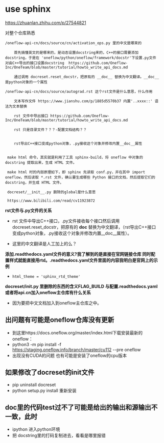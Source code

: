 # use sphinx
https://zhuanlan.zhihu.com/p/27544821

对整个仓库熟悉

    /oneflow-api-cn/docs/source/cn/activation_ops.py 里的中文是哪来的
        
        首先搞懂英文的是哪来的，是动态设置docstring来的，C++的接口需要添加docstring，于是在 'oneflow/python/oneflow/framework/docstr'下设置.py文件对由C++导出的接口设置docstring  https://github.com/Oneflow-Inc/OneTeam/blob/master/tutorial/howto_write_api_docs.md

        通过调用 docreset.reset_docstr，把原有的 __doc__ 替换为中文翻译。__doc__ 是python对象的一个属性

    /oneflow-api-cn/docs/source/autograd.rst 这个rst文件是什么意思，什么作用

        文本写作文件 https://www.jianshu.com/p/1885d5570b37 内置'..xxxx::' 语法为文本替换 

        rst 文件中导出接口 https://github.com/Oneflow-Inc/OneTeam/blob/master/tutorial/howto_write_api_docs.md

        rst 只是目录文件？？？-配置文档结构？？


        rst导出C++接口变成python对象，.py接收这个对象并修改内置__doc__属性

    
     make html 命令，其实就是利用了工具 sphinx-build，将 oneflow 中对象的 docstring 提取出来，生成 HTML 文件。

     make html 时的内部原理如下，即 sphinx 先读取 conf.py，并在其中 import oneflow，然后读取 *.rst 文件，确认要生成哪些 Python 接口的文档，然后提取它们的 docstring，并生成 HTML 文件。

     docreset/__init__.py 删除的global是什么意思

     https://www.bilibili.com/read/cv11923872


**rst文件与.py文件的关系**

- rst 文件中导出C++接口，.py文件接收每个接口然后调用 docreset.reset_docstr，把原有的 __doc__ 替换为中文翻译，（rst导出C++接口变成python对象，.py接收这个对象并修改内置__doc__属性）。
  
- 这里的中文翻译是人工加上的么？
  
**添加.readthedocs.yaml文件的意义?我了解到的是直接在官网链接仓库 同时配置样式就能直接用rtd。.readthedocs.yaml文件里面的内容我明白是官网上的示例**
- `html_theme = 'sphinx_rtd_theme'`
  
**docreset/__init__.py 里删除的东西的含义FLAG_BUILD 与配置.readthedocs.yaml或者将api.cn加入oneflow主仓库有什么关系**
- 因为要把中文文档加入到oneflow主仓库之中。

## 出问题有可能是oneflow仓库没有更新
- 到这里https://docs.oneflow.org/master/index.html下载安装最新的oneflow：
- python3 -m pip install -f https://staging.oneflow.info/branch/master/cu112 --pre oneflow
- 出现没有CUDA的问题 也有可能是安装了oneflow的cpu版本
  
## 如果修改了docreset的init文件
- pip uninstall docreset
- python setup.py install 重新安装
  
## doc里的代码test过不了可能是给出的输出和源输出不一致，此时
- ipython 进入python环境
- 把 docstring里的打码复制进去，看看是哪里报错